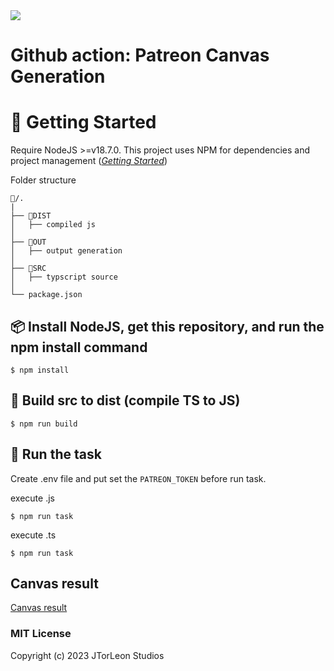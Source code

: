 <img align="center" src="https://gitlab.com/scs_torleon/hub-awesome-dungeon/-/raw/main/assets/BH_JTL_Header2.png"/>

# Github action: Patreon Canvas Generation

# 🚦 Getting Started

Require NodeJS >=v18.7.0.  This project uses NPM for dependencies and project management ([*Getting Started*](https://docs.npmjs.com/getting-started))

Folder structure
```
📂/. 
|
├── 📂DIST
│   ├── compiled js
│   
├── 📂OUT
│   ├── output generation
│
├── 📂SRC
│   ├── typscript source
│
└── package.json
```

## 📦 Install NodeJS, get this repository, and run the npm install command

```
$ npm install
```

## 🧨 Build src to dist (**compile TS to JS**)

```
$ npm run build
```


## 🚀 Run the task

Create .env file and put set the `PATREON_TOKEN` before run task. 

execute .js
```
$ npm run task
```
execute .ts
```
$ npm run task
```

## Canvas result

[Canvas result](https://github.com/jtorleonstudios/PatreonCanvasGeneration/blob/main/out/image.png?raw=true)

### MIT License 

Copyright (c) 2023 JTorLeon Studios

